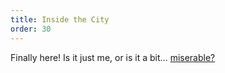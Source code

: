 ```yaml
---
title: Inside the City
order: 30
---
```


Finally here! Is it just me, or is it a bit... [miserable?](band)
